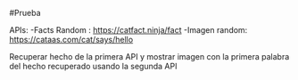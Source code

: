 #Prueba

APIs:
-Facts Random : https://catfact.ninja/fact
-Imagen random: https://cataas.com/cat/says/hello

Recuperar hecho de la primera API y mostrar imagen con la primera palabra del hecho recuperado usando la segunda API 